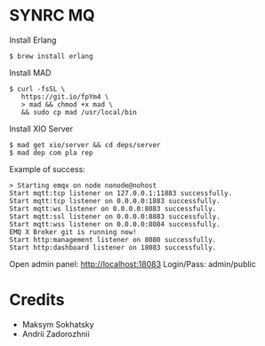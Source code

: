 SYNRC MQ
========

Install Erlang

```
$ brew install erlang
```

Install MAD

```
$ curl -fsSL \
   https://git.io/fpYm4 \
   > mad && chmod +x mad \
   && sudo cp mad /usr/local/bin
```

Install XIO Server

```
$ mad get xio/server && cd deps/server
$ mad dep com pla rep
```

Example of success:

```
> Starting emqx on node nonode@nohost
Start mqtt:tcp listener on 127.0.0.1:11883 successfully.
Start mqtt:tcp listener on 0.0.0.0:1883 successfully.
Start mqtt:ws listener on 0.0.0.0:8083 successfully.
Start mqtt:ssl listener on 0.0.0.0:8883 successfully.
Start mqtt:wss listener on 0.0.0.0:8084 successfully.
EMQ X Broker git is running now!
Start http:management listener on 8080 successfully.
Start http:dashboard listener on 18083 successfully.
```

Open admin panel: [http://localhost:18083](http://localhost:18083)
Login/Pass: admin/public

Credits
=======

* Maksym Sokhatsky
* Andrii Zadorozhnii
